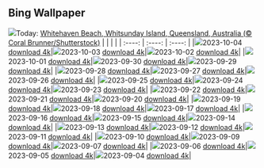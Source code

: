 ## Bing Wallpaper
![](./wallpaper/2023-10-04.jpg)Today: [Whitehaven Beach, Whitsunday Island, Queensland, Australia (© Coral Brunner/Shutterstock)](./wallpaper/2023-10-04.jpg)
|      |      |      |
| :----: | :----: | :----: |
|![](./wallpaper/2023-10-04_sm.jpg)2023-10-04 [download 4k](./wallpaper/2023-10-04.jpg)|![](./wallpaper/2023-10-03_sm.jpg)2023-10-03 [download 4k](./wallpaper/2023-10-03.jpg)|![](./wallpaper/2023-10-02_sm.jpg)2023-10-02 [download 4k](./wallpaper/2023-10-02.jpg)|
|![](./wallpaper/2023-10-01_sm.jpg)2023-10-01 [download 4k](./wallpaper/2023-10-01.jpg)|![](./wallpaper/2023-09-30_sm.jpg)2023-09-30 [download 4k](./wallpaper/2023-09-30.jpg)|![](./wallpaper/2023-09-29_sm.jpg)2023-09-29 [download 4k](./wallpaper/2023-09-29.jpg)|
|![](./wallpaper/2023-09-28_sm.jpg)2023-09-28 [download 4k](./wallpaper/2023-09-28.jpg)|![](./wallpaper/2023-09-27_sm.jpg)2023-09-27 [download 4k](./wallpaper/2023-09-27.jpg)|![](./wallpaper/2023-09-26_sm.jpg)2023-09-26 [download 4k](./wallpaper/2023-09-26.jpg)|
|![](./wallpaper/2023-09-25_sm.jpg)2023-09-25 [download 4k](./wallpaper/2023-09-25.jpg)|![](./wallpaper/2023-09-24_sm.jpg)2023-09-24 [download 4k](./wallpaper/2023-09-24.jpg)|![](./wallpaper/2023-09-23_sm.jpg)2023-09-23 [download 4k](./wallpaper/2023-09-23.jpg)|
|![](./wallpaper/2023-09-22_sm.jpg)2023-09-22 [download 4k](./wallpaper/2023-09-22.jpg)|![](./wallpaper/2023-09-21_sm.jpg)2023-09-21 [download 4k](./wallpaper/2023-09-21.jpg)|![](./wallpaper/2023-09-20_sm.jpg)2023-09-20 [download 4k](./wallpaper/2023-09-20.jpg)|
|![](./wallpaper/2023-09-19_sm.jpg)2023-09-19 [download 4k](./wallpaper/2023-09-19.jpg)|![](./wallpaper/2023-09-18_sm.jpg)2023-09-18 [download 4k](./wallpaper/2023-09-18.jpg)|![](./wallpaper/2023-09-17_sm.jpg)2023-09-17 [download 4k](./wallpaper/2023-09-17.jpg)|
|![](./wallpaper/2023-09-16_sm.jpg)2023-09-16 [download 4k](./wallpaper/2023-09-16.jpg)|![](./wallpaper/2023-09-15_sm.jpg)2023-09-15 [download 4k](./wallpaper/2023-09-15.jpg)|![](./wallpaper/2023-09-14_sm.jpg)2023-09-14 [download 4k](./wallpaper/2023-09-14.jpg)|
|![](./wallpaper/2023-09-13_sm.jpg)2023-09-13 [download 4k](./wallpaper/2023-09-13.jpg)|![](./wallpaper/2023-09-12_sm.jpg)2023-09-12 [download 4k](./wallpaper/2023-09-12.jpg)|![](./wallpaper/2023-09-11_sm.jpg)2023-09-11 [download 4k](./wallpaper/2023-09-11.jpg)|
|![](./wallpaper/2023-09-10_sm.jpg)2023-09-10 [download 4k](./wallpaper/2023-09-10.jpg)|![](./wallpaper/2023-09-09_sm.jpg)2023-09-09 [download 4k](./wallpaper/2023-09-09.jpg)|![](./wallpaper/2023-09-07_sm.jpg)2023-09-07 [download 4k](./wallpaper/2023-09-07.jpg)|
|![](./wallpaper/2023-09-06_sm.jpg)2023-09-06 [download 4k](./wallpaper/2023-09-06.jpg)|![](./wallpaper/2023-09-05_sm.jpg)2023-09-05 [download 4k](./wallpaper/2023-09-05.jpg)|![](./wallpaper/2023-09-04_sm.jpg)2023-09-04 [download 4k](./wallpaper/2023-09-04.jpg)|
